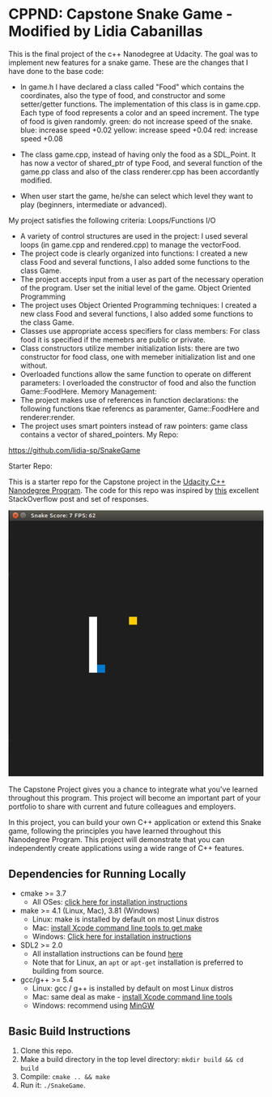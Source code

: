 # CPPND: Capstone Snake Game - Modified by Lidia Cabanillas

This is the final project of the c++ Nanodegree at Udacity. The goal was to implement new features for a snake game.
These are the changes that I have done to the base code: 

- In game.h I have declared a class called "Food" which contains the coordinates, also the type of food, and constructor and some setter/getter functions. The implementation of this class is in game.cpp. Each type of food represents a color and an speed increment. The type of food is given randomly.
  green: do not increase speed of the snake. 
  blue: increase speed +0.02
  yellow: increase speed +0.04
  red: increase speed +0.08
    
- The class game.cpp, instead of having only the food as a SDL_Point. It has now a vector of shared_ptr of type Food, and several function of the game.pp class and also of the class renderer.cpp has been accordantly modified. 

- When user start the game, he/she can select which level they want to play (beginners, intermediate or advanced).

My project satisfies the following criteria: 
Loops/Functions I/O
- A variety of control structures are used in the project: I used several loops (in game.cpp and rendered.cpp) to manage the vectorFood.
- The project code is clearly organized into functions: I created a new class Food and several functions, I also added some functions to the class Game.
- The project accepts input from a user as part of the necessary operation of the program. User set the initial level of the game.
Object Oriented Programming
- The project uses Object Oriented Programming techniques: I created a new class Food and several functions, I also added some functions to the class Game.
- Classes use appropriate access specifiers for class members: For class food it is specified if the memebrs are public or private.
- Class constructors utilize member initialization lists: there are two constructor for food class, one with memeber initialization list and one without.
- Overloaded functions allow the same function to operate on different parameters: I overloaded the constructor of food and also the function Game::FoodHere.
Memory Management:
- The project makes use of references in function declarations: the following functions tkae referencs as paramenter, Game::FoodHere and renderer:render. 
- The project uses smart pointers instead of raw pointers: game class contains a vector of shared_pointers.
My Repo: 

https://github.com/lidia-sp/SnakeGame


Starter Repo: 

This is a starter repo for the Capstone project in the [Udacity C++ Nanodegree Program](https://www.udacity.com/course/c-plus-plus-nanodegree--nd213). The code for this repo was inspired by [this](https://codereview.stackexchange.com/questions/212296/snake-game-in-c-with-sdl) excellent StackOverflow post and set of responses.

<img src="snake_game.gif"/>

The Capstone Project gives you a chance to integrate what you've learned throughout this program. This project will become an important part of your portfolio to share with current and future colleagues and employers.

In this project, you can build your own C++ application or extend this Snake game, following the principles you have learned throughout this Nanodegree Program. This project will demonstrate that you can independently create applications using a wide range of C++ features.

## Dependencies for Running Locally
* cmake >= 3.7
  * All OSes: [click here for installation instructions](https://cmake.org/install/)
* make >= 4.1 (Linux, Mac), 3.81 (Windows)
  * Linux: make is installed by default on most Linux distros
  * Mac: [install Xcode command line tools to get make](https://developer.apple.com/xcode/features/)
  * Windows: [Click here for installation instructions](http://gnuwin32.sourceforge.net/packages/make.htm)
* SDL2 >= 2.0
  * All installation instructions can be found [here](https://wiki.libsdl.org/Installation)
  * Note that for Linux, an `apt` or `apt-get` installation is preferred to building from source.
* gcc/g++ >= 5.4
  * Linux: gcc / g++ is installed by default on most Linux distros
  * Mac: same deal as make - [install Xcode command line tools](https://developer.apple.com/xcode/features/)
  * Windows: recommend using [MinGW](http://www.mingw.org/)

## Basic Build Instructions

1. Clone this repo.
2. Make a build directory in the top level directory: `mkdir build && cd build`
3. Compile: `cmake .. && make`
4. Run it: `./SnakeGame`.

